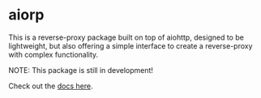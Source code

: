 # aiorp

This is a reverse-proxy package built on top of aiohttp, designed to be lightweight,
but also offering a simple interface to create a reverse-proxy with complex functionality.

NOTE: This package is still in development!

Check out the [docs here](https://aiorp.ktonino.com/unstable).
